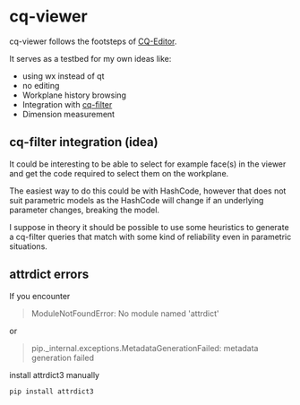 # cq-viewer

cq-viewer follows the footsteps of [CQ-Editor](https://github.com/cadquery/CQ-Editor). 

It serves as a testbed for my own ideas like:

* using wx instead of qt
* no editing
* Workplane history browsing
* Integration with [cq-filter](https://github.com/voneiden/cq-filter)
* Dimension measurement

## cq-filter integration (idea)

It could be interesting to be able to select for example face(s) in the viewer and get the 
code required to select them on the workplane.

The easiest way to do this could be with HashCode, however that does not suit parametric models
as the HashCode will change if an underlying parameter changes, breaking the model.

I suppose in theory it should be possible to use some heuristics to generate
a cq-filter queries that match with some kind of reliability even in parametric situations.

## attrdict errors

If you encounter

> ModuleNotFoundError: No module named 'attrdict'

or 
> pip._internal.exceptions.MetadataGenerationFailed: metadata generation failed

install attrdict3 manually

```bash
pip install attrdict3
```
